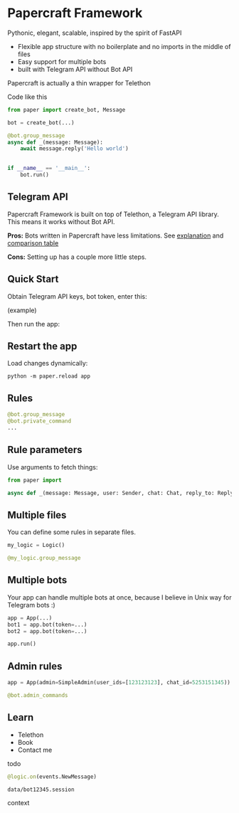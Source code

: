 # Papercraft Framework

Pythonic, elegant, scalable, inspired by the spirit of FastAPI

- Flexible app structure with no boilerplate and no imports in the middle of files
- Easy support for multiple bots
- built with Telegram API without Bot API

Papercraft is actually a thin wrapper for Telethon

Code like this

```python
from paper import create_bot, Message

bot = create_bot(...)

@bot.group_message
async def _(message: Message):
    await message.reply('Hello world')

    
if __name__ == '__main__':
    bot.run()
```

## Telegram API

Papercraft Framework is built on top of Telethon, a Telegram API library. This means it works without Bot API.

**Pros:** Bots written in Papercraft have less limitations. See [explanation](/book/dev/api) and [comparison table](/book/appendix/api-comparison)

**Cons:** Setting up has a couple more little steps.

## Quick Start

Obtain Telegram API keys, bot token, enter this:

(example)

Then run the app:

## Restart the app

Load changes dynamically:

```shell
python -m paper.reload app
```

## Rules

```python
@bot.group_message
@bot.private_command
...
```

## Rule parameters

Use arguments to fetch things:

```python
from paper import

async def _(message: Message, user: Sender, chat: Chat, reply_to: ReplyToMessage)
```


## Multiple files

You can define some rules in separate files.

```python
my_logic = Logic()

@my_logic.group_message
```

## Multiple bots 

Your app can handle multiple bots at once, because I believe in Unix way for Telegram bots :)

```python
app = App(...)
bot1 = app.bot(token=...)
bot2 = app.bot(token=...)

app.run()
```

## Admin rules

```python
app = App(admin=SimpleAdmin(user_ids=[123123123], chat_id=5253151345))

@bot.admin_commands
```

## Learn

- Telethon
- Book
- Contact me

todo

```python
@logic.on(events.NewMessage)
```

`data/bot12345.session`

context
